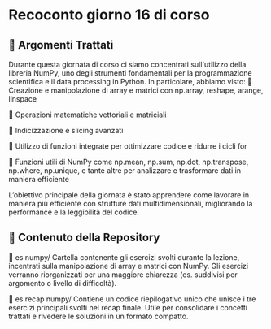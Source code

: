 # Recoconto giorno 16 di corso

## 📌 Argomenti Trattati
Durante questa giornata di corso ci siamo concentrati sull'utilizzo della libreria NumPy, uno degli strumenti fondamentali per la programmazione scientifica e il data processing in Python.
In particolare, abbiamo visto:
🔺 Creazione e manipolazione di array e matrici con np.array, reshape, arange, linspace

🔺 Operazioni matematiche vettoriali e matriciali

🔺 Indicizzazione e slicing avanzati

🔺 Utilizzo di funzioni integrate per ottimizzare codice e ridurre i cicli for

🔺 Funzioni utili di NumPy come np.mean, np.sum, np.dot, np.transpose, np.where, np.unique, e tante altre per analizzare e trasformare dati in maniera efficiente

L’obiettivo principale della giornata è stato apprendere come lavorare in maniera più efficiente con strutture dati multidimensionali, migliorando la performance e la leggibilità del codice.

## 📂 Contenuto della Repository
🔸 es numpy/
Cartella contenente gli esercizi svolti durante la lezione, incentrati sulla manipolazione di array e matrici con NumPy. Gli esercizi verranno riorganizzati per una maggiore chiarezza (es. suddivisi per argomento o livello di difficoltà).

🔸 es recap numpy/
Contiene un codice riepilogativo unico che unisce i tre esercizi principali svolti nel recap finale. Utile per consolidare i concetti trattati e rivedere le soluzioni in un formato compatto.

